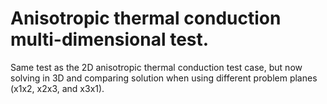 # Anisotropic thermal conduction multi-dimensional test.

Same test as the 2D anisotropic thermal conduction test case, but now solving in 3D and comparing solution when using different problem planes (x1x2, x2x3, and x3x1).
